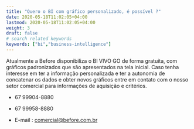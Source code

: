 ```yaml
---
title: "Quero o BI com gráfico personalizado, é possível ?"
date: 2020-05-18T11:02:05+04:00
lastmod: 2020-05-18T11:02:05+04:00
weight: 3
draft: false
# search related keywords
keywords: ["bi","business-intelligence"]
---
```


Atualmente a Before disponibiliza o BI VIVO GO de forma gratuita, com gráficos padronizados que são apresentados na tela inicial. Caso tenha interesse em ter a informação personalizada e ter a autonomia de concatenar os dados e obter novos gráficos  entre em contato com o nosso setor comercial para informações de aquisição e critérios.

- 67 99904-8880
- 67 99958-8880

- E-mail : comercial@before.com.br
